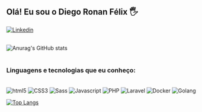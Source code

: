 ## Olá! Eu sou o Diego Ronan Félix 🖐️ <br />

[![Linkedin](https://img.shields.io/badge/LinkedIn-0077B5?style=for-the-badge&logo=linkedin&logoColor=white)](https://www.linkedin.com/in/diego-ronan-felix/) <br /><br />

![Anurag's GitHub stats](https://github-readme-stats.vercel.app/api?username=diego-ronan-felix&show_icons=true&theme=highcontrast) <br /><br />

### Linguagens e tecnologias que eu conheço:
<div style="display: inline-block;"><br/>
  <img align="center" alt="html5" src="https://img.shields.io/badge/HTML5-E34F26?style=for-the-badge&logo=html5&logoColor=white"/>
  <img align="center" alt="CSS3" src="https://img.shields.io/badge/CSS3-1572B6?style=for-the-badge&logo=css3&logoColor=white"/>
  <img align="center" alt="Sass" src="https://img.shields.io/badge/Sass-CC6699?style=for-the-badge&logo=sass&logoColor=white"/>
  <img align="center" alt="Javascript" src="https://img.shields.io/badge/JavaScript-F7DF1E?style=for-the-badge&logo=javascript&logoColor=black"/>
  <img align="center" alt="PHP" src="https://img.shields.io/badge/PHP-777BB4?style=for-the-badge&logo=php&logoColor=white"/>
  <img align="center" alt="Laravel" src="https://img.shields.io/badge/Laravel-FF2D20?style=for-the-badge&logo=laravel&logoColor=white"/>
  <img align="center" alt="Docker" src="https://img.shields.io/badge/docker-%230db7ed.svg?style=for-the-badge&logo=docker&logoColor=white"/>
  <img align="center" alt="Golang" src="https://img.shields.io/badge/Go-00ADD8?style=for-the-badge&logo=go&logoColor=white"/>
</div> <br />

[![Top Langs](https://github-readme-stats.vercel.app/api/top-langs/?username=diego-ronan-felix)](https://github.com/diego-ronan-felix/github-readme-stats)
